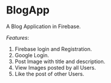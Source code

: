 # BlogApp
A Blog Application in Firebase.

*Features*:
1. Firebase login and Registration.
2. Google Login.
3. Post Image with title and description.
4. View Images posted by all Users.
5. Like the post of other Users.
